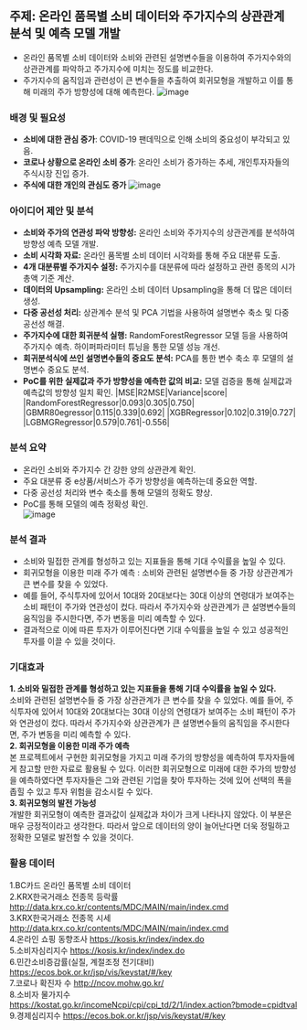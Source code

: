 ## 주제: 온라인 품목별 소비 데이터와 주가지수의 상관관계 분석 및 예측 모델 개발
- 온라인 품목별 소비 데이터와 소비와 관련된 설명변수들을 이용하여 주가지수와의 상관관계를 파악하고 주가지수에 미치는 정도를 비교한다. 
- 주가지수의 움직임과 관련성이 큰 변수들을 추출하여 회귀모형을 개발하고 이를 통해 미래의 주가 방향성에 대해 예측한다.
![image](https://github.com/rootofdata/Financial-Security-Institute-NH/assets/86711374/4c58d1fe-5ab5-43fc-8201-3481bf6da632)

### 배경 및 필요성
- **소비에 대한 관심 증가**: COVID-19 팬데믹으로 인해 소비의 중요성이 부각되고 있음.
- **코로나 상황으로 온라인 소비 증가**: 온라인 소비가 증가하는 추세, 개인투자자들의 주식시장 진입 증가.
- **주식에 대한 개인의 관심도 증가**
![image](https://github.com/rootofdata/Financial-Security-Institute-NH/assets/86711374/57298ebc-a7ef-42fa-9d5c-8e6c89eeeb4d)

### 아이디어 제안 및 분석
- **소비와 주가의 연관성 파악 방향성:** 온라인 소비와 주가지수의 상관관계를 분석하여 방향성 예측 모델 개발.
- **소비 시각화 자료:** 온라인 품목별 소비 데이터 시각화를 통해 주요 대분류 도출.
- **4개 대분류별 주가지수 설정:** 주가지수를 대분류에 따라 설정하고 관련 종목의 시가총액 기준 계산.
- **데이터의 Upsampling:** 온라인 소비 데이터 Upsampling을 통해 더 많은 데이터 생성.
- **다중 공선성 처리:** 상관계수 분석 및 PCA 기법을 사용하여 설명변수 축소 및 다중 공선성 해결.
- **주가지수에 대한 회귀분석 실행:** RandomForestRegressor 모델 등을 사용하여 주가지수 예측. 하이퍼파라미터 튜닝을 통한 모델 성능 개선.
- **회귀분석식에 쓰인 설명변수들의 중요도 분석:** PCA를 통한 변수 축소 후 모델의 설명변수 중요도 분석.
- **PoC를 위한 실제값과 주가 방향성을 예측한 값의 비교:** 모델 검증을 통해 실제값과 예측값의 방향성 일치 확인.
|MSE|R2MSE|Variance|score|
|RandomForestRegressor|0.093|0.305|0.750|
|GBMR80egressor|0.115|0.339|0.692|
|XGBRegressor|0.102|0.319|0.727|
|LGBMGRegressor|0.579|0.761|-0.556|

### 분석 요약
- 온라인 소비와 주가지수 간 강한 양의 상관관계 확인.  
- 주요 대분류 중 e상품/서비스가 주가 방향성을 예측하는데 중요한 역할.  
- 다중 공선성 처리와 변수 축소를 통해 모델의 정확도 향상.  
- PoC를 통해 모델의 예측 정확성 확인.  
![image](https://github.com/rootofdata/Financial-Security-Institute-NH/assets/86711374/25ce7814-1407-411e-9520-1c9ad43d66ad)

### 분석 결과
- 소비와 밀접한 관계를 형성하고 있는 지표들을 통해 기대 수익률을 높일 수 있다.  
- 회귀모형을 이용한 미래 주가 예측 : 소비와 관련된 설명변수들 중 가장 상관관계가 큰 변수를 찾을 수 있었다.
 -  예를 들어, 주식투자에 있어서 10대와 20대보다는 30대 이상의 연령대가 보여주는 소비 패턴이 주가와 연관성이 컸다. 따라서 주가지수와 상관관계가 큰 설명변수들의 움직임을 주시한다면, 주가 변동을 미리 예측할 수 있다.  
- 결과적으로 이에 따른 투자가 이루어진다면 기대 수익률을 높일 수 있고 성공적인 투자를 이끌 수 있을 것이다.  

### 기대효과
**1. 소비와 밀접한 관계를 형성하고 있는 지표들을 통해 기대 수익률을 높일 수 있다.**    
소비와 관련된 설명변수들 중 가장 상관관계가 큰 변수를 찾을 수 있었다. 예를 들어, 주식투자에 있어서 10대와 20대보다는 30대 이상의 연령대가 보여주는 소비 패턴이 주가와 연관성이 컸다. 따라서 주가지수와 상관관계가 큰 설명변수들의 움직임을 주시한다면, 주가 변동을 미리 예측할 수 있다.  
**2. 회귀모형을 이용한 미래 주가 예측**  
 본 프로젝트에서 구현한 회귀모형을 가지고 미래 주가의 방향성을 예측하여 투자자들에게 참고할 만한 자료로 활용될 수 있다. 이러한 회귀모형으로 미래에 대한 주가의 방향성을 예측하였다면 투자자들은 그와 관련된 기업을 찾아 투자하는 것에 있어 선택의 폭을 좁힐 수 있고 투자 위험을 감소시킬 수 있다.  
**3. 회귀모형의 발전 가능성**   
개발한 회귀모형이 예측한 결과값이 실제값과 차이가 크게 나타나지 않았다. 이 부분은 매우 긍정적이라고 생각한다. 따라서 앞으로 데이터의 양이 늘어난다면 더욱 정밀하고 정확한 모델로 발전할 수 있을 것이다.

### 활용 데이터
1.BC카드 온라인 품목별 소비 데이터  
2.KRX한국거래소 전종목 등락률 http://data.krx.co.kr/contents/MDC/MAIN/main/index.cmd  
3.KRX한국거래소 전종목 시세 http://data.krx.co.kr/contents/MDC/MAIN/main/index.cmd  
4.온라인 쇼핑 동향조사 https://kosis.kr/index/index.do  
5.소비자심리지수 https://kosis.kr/index/index.do    
6.민간소비증감률(실질, 계절조정 전기대비) https://ecos.bok.or.kr/jsp/vis/keystat/#/key    
7.코로나 확진자 수 http://ncov.mohw.go.kr/     
8.소비자 물가지수 https://kostat.go.kr/incomeNcpi/cpi/cpi_td/2/1/index.action?bmode=cpidtval   
9.경제심리지수  https://ecos.bok.or.kr/jsp/vis/keystat/#/key   
